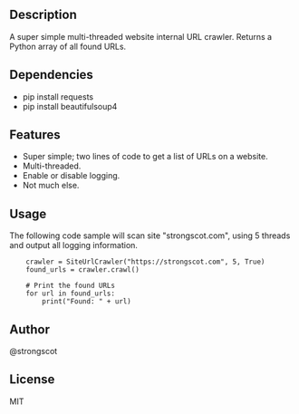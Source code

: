 ## Description

A super simple multi-threaded website internal URL crawler. Returns a Python array of all found URLs.

## Dependencies

- pip install requests
- pip install beautifulsoup4

## Features

- Super simple; two lines of code to get a list of URLs on a website.
- Multi-threaded.
- Enable or disable logging.
- Not much else.

## Usage

The following code sample will scan site "strongscot.com", using 5 threads and output all logging information.

```
    crawler = SiteUrlCrawler("https://strongscot.com", 5, True)
    found_urls = crawler.crawl()
    
    # Print the found URLs
    for url in found_urls:
        print("Found: " + url)
```

## Author

@strongscot

## License

MIT
